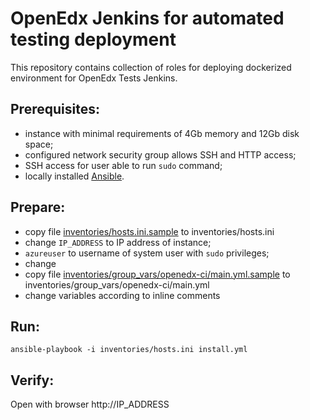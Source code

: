 # OpenEdx Jenkins for automated testing deployment

This repository contains collection of roles for deploying dockerized environment for OpenEdx Tests Jenkins.

## Prerequisites:

* instance with minimal requirements of 4Gb memory and 12Gb disk space;
* configured network security group allows SSH and HTTP access;
* SSH access for user able to run `sudo` command;
* locally installed [Ansible](https://docs.ansible.com/ansible/latest/installation_guide/intro_installation.html).

## Prepare:

* copy file [inventories/hosts.ini.sample](inventories/hosts.ini.sample) to inventories/hosts.ini
* change `IP_ADDRESS` to IP address of instance;
* `azureuser` to username of system user with `sudo` privileges;
* change 
* copy file [inventories/group_vars/openedx-ci/main.yml.sample](inventories/group_vars/openedx-ci/main.yml.sample) to inventories/group_vars/openedx-ci/main.yml
* change variables according to inline comments

## Run:

```
ansible-playbook -i inventories/hosts.ini install.yml
```

## Verify:

Open with browser http://IP_ADDRESS
